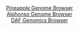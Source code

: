 <div id="Pineapple_Genome_Browser" align="center">
  <a href="https://igv.org/app/?sessionURL=blob:zZJfa9swFMW_iyBlA8eW7DiODWWkXdO1adY_IXWTUoyiyI5WW3Il2U4c8t2nlY29rNA8bAz0IF2udM85.u1ATaVigoMIuDbybYSABdRaNFNclDn9iguqQJTiXFELSJpSSTmhINqBFCuNZ3dX5uZa61JFjsN02S0wz4StPBsXuBUcN8omonBORZ7jpZBYC6mcE4lr4bCs7jZ0icvSNrM923dWWGMH5.VacCWckvIsacx7ya9SklEuCpoUVa7Zq4DE6DEaV3aKPw3j6ZAQqtSYbi9Wx8PxxfDeO5stzvuni9n1l3jWj4.mLONYV5IeK6Vky7ebBx1P2HbCbpFuqei4J5dXz6TjfT4625RMUnWMAjToQR_2oYmG8RXd_E.uzWIHOl982_QIuqqN1_HNpuEnoyyo6Txt726uxR.dI7C3QC5IZVgAZC2DCEHLg33Ld_vdH1s0sCAMTT5SMBA9PllAS0yeTfvjDuhtaYgBir5Ur_BYQMgVlSDqhhAGKAxdvxf0YBiivbUDlcz_Xrij2V0YQHfouv0kZbk2OK8SxUtlY87tmqR21h6YZjtH83M9HjEV6weYxfNF0AwesDcZT97I0gJm9OsHGqPvUfRPuHuPEFsvD4WNnFOfVoMgu3_puKNbTha85aTwax1Wz28GdFg4qZAF1qbfVMzxJ281lgxzbQo1U2zJcqa3sclRNCBCrmewBUTkwnAIZLb8AC1oIR9._I2nt3_afwc-">Pineapple Genome Browser</a>
</div>
<div id="Alphonso_Genome_Browser" align="center">
  <a href="https://igv.org/app/?sessionURL=blob:zZJta9swFIX_i6BlA8eW32NDGWmXrCFpStN67gvF3Diyo9aWHElxkob892plY19WaD5sDCSQLpLuOUfPDrVESMoZipFj2r5p28hAcsHX11A3FZlATSSKC6gkMZAgBRGE5QTFO1SAVJBMx_rmQqlGxpZFVdOpgZXclK4JNbxwBmtp5ry2znhVwYwLUFxI61RAyy1atp01mUHTmLq3a_rWHBRYUDULziS3GsLKbK3fy36VspIwXpOsXlWKvgnItB6tcW4W8KWXXvfynEg5Itvh_KQ3Gva.u_3k_ltwdp9cnqdJkB5f05KBWglyshosabouJkfOaapn3uX1VXJxN_CvbqgvL47cr8f9TUMFkSd2aHc97EVdT4dD2Zxs_iffetADvSc3TR_88eaJFP72iYcR5Zeno2UxnfTf8b03UMXzlWYB5QsRxjY2XBwYvhN0fiztroFxpNMRnKL44dFASkD.rI8_7JDaNpoYJMly9QaPgbiYE4HiToRxaEeR43uhh6PI3hs7tBLV34t2kEyjEDs9xwmyglZK4zzPJGukCYyZbV6Y5cuBWd4Pw2WQDI.cwW0PWi.6HYlozBf99DzlybsU6eZvH6itfkTTP.HuI0JMNTsUNoechYNN6bPi6m7jBe5sMx3Dk84LPy_yPwbka7uHhVNwUYPS53VFb38S14KgwJQutFTSGa2o2qY6R75Gse24GlyU84prEpEoZ5.wgQ3bx59_A.ruH_ev">Alphonso Genome Browser</a>
</div>


<div id="DAF_Genomics_Browser" align="center">
  <a href="https://igv.org/app/?sessionURL=blob:tZFra9swFIb_iyD95KvsJLUhDC9p1tKsg2ZOeqGEE_v4wmTJkeSlWch_n_A6BhtlDDqQhMS5vK_OcyRfUapacBIT6vhDx_eJRVQl9ktoWoY30KAicQFMoUUkFiiRZ0jiIylAaUhvF6ay0rpVsevmUNglctHUmXJU4EBrK9HpCk2qTR1o4JvgsFdOJhqTrMEF1laCK.FClqFStue2yMvNHszxM7bpW.Km6Ziue9WNMWGM5U4Bxm3Nc3z.i5H_oGxW_S5ZL5O._hoPV_kkub5KVsFF.vBhNH1IP12u09H6bFmXHHQncQJ7zvNdOKDv1YDOp4vZ5_lugR8hubspuUoGwezs4rmtJaqJP_bPQy.MIkpOFmEi6wwGklXSj_3QGtNzi4ah_XINhiMzBylqEj8.WURLyL6Y9Mcj0YfWwCIKd13PzSJC5ihJbEeeN_ZN.2E4Dr0o8k_WkXSSvTHNeXobjT2aUDpyttAY_aJm_QiN0J_Bt0L5W2ez_xXVFijzSkNq7l1Ot2wIs_sZrLrV4Y5V96.AssirHyuEbECb0I_nCxZgRq9Brn9xCU5Pp.8-">DAF Genomics Browser</a>
</div>
